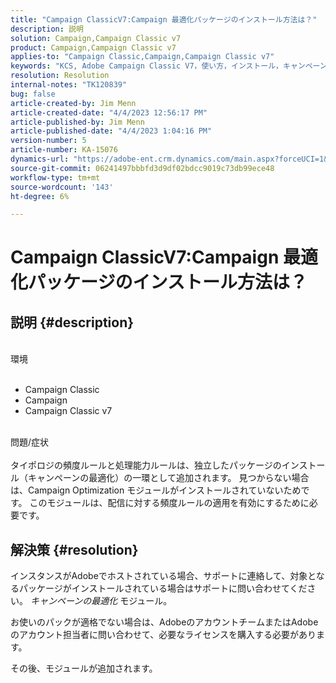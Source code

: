 ```yaml
---
title: "Campaign ClassicV7:Campaign 最適化パッケージのインストール方法は？"
description: 説明
solution: Campaign,Campaign Classic v7
product: Campaign,Campaign Classic v7
applies-to: "Campaign Classic,Campaign,Campaign Classic v7"
keywords: "KCS, Adobe Campaign Classic V7，使い方，インストール，キャンペーン最適化パッケージ， Adobe Campaign, Adobe Campaign Classic"
resolution: Resolution
internal-notes: "TK120839"
bug: false
article-created-by: Jim Menn
article-created-date: "4/4/2023 12:56:17 PM"
article-published-by: Jim Menn
article-published-date: "4/4/2023 1:04:16 PM"
version-number: 5
article-number: KA-15076
dynamics-url: "https://adobe-ent.crm.dynamics.com/main.aspx?forceUCI=1&pagetype=entityrecord&etn=knowledgearticle&id=772bfd14-e8d2-ed11-a7c7-6045bd006b4b"
source-git-commit: 06241497bbbfd3d9df02bdcc9019c73db99ece48
workflow-type: tm+mt
source-wordcount: '143'
ht-degree: 6%

---
```


# Campaign ClassicV7:Campaign 最適化パッケージのインストール方法は？

## 説明 {#description}

<br>環境<br><br>
- Campaign Classic
- Campaign
- Campaign Classic v7


<br>問題/症状<br><br>
タイポロジの頻度ルールと処理能力ルールは、独立したパッケージのインストール（キャンペーンの最適化）の一環として追加されます。 見つからない場合は、Campaign Optimization モジュールがインストールされていないためです。
このモジュールは、配信に対する頻度ルールの適用を有効にするために必要です。




## 解決策 {#resolution}


インスタンスがAdobeでホストされている場合、サポートに連絡して、対象となるパッケージがインストールされている場合はサポートに問い合わせてください。 *キャンペーンの最適化* モジュール。

お使いのパックが適格でない場合は、AdobeのアカウントチームまたはAdobeのアカウント担当者に問い合わせて、必要なライセンスを購入する必要があります。

その後、モジュールが追加されます。
